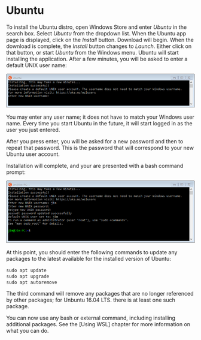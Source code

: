 # Ubuntu
To install the Ubuntu distro, open Windows Store and enter
*Ubuntu* in the search box. Select *Ubuntu* from the
dropdown list. When the Ubuntu app page is displayed,
click on the *Install* button. Download will begin.
When the download is complete, the *Install* button
changes to *Launch*. Either click on that button,
or start *Ubuntu* from the Windows menu. Ubuntu will start
installing the application. After a few minutes, you
will be asked to enter a default UNIX user name:

![](images/ubuntuusername.png)

You may enter any user name; it does not have to match
your Windows user name. Every time you start Ubuntu in the
future, it will start logged in as the user you just entered.

After you press enter, you will be asked for a new
password and then to repeat that password. This is the
password that will correspond to your new Ubuntu user
account.

Installation will complete, and your are presented with
a bash command prompt:

![](images/ubuntuinstallcomplete.png)

At this point, you should enter the following commands
to update any packages to the latest available for the
installed version of Ubuntu:

```
sudo apt update
sudo apt upgrade
sudo apt autoremove
```

The third command will remove any packages that are no
longer referenced by other packages; for Unbuntu
16.04 LTS. there is at least one such package.

You can now use any bash or external command, including
installing additional packages. See the
[Using WSL] chapter for more information on what you
can do.
